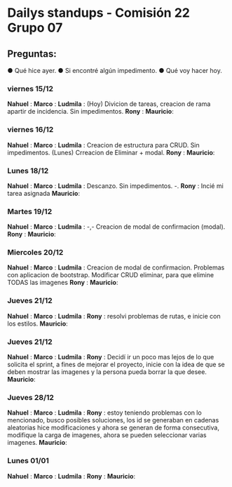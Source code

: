 # Dailys standups - Comisión 22 Grupo 07
## Preguntas:  
● Qué hice ayer.
● Si encontré algún impedimento.
● Qué voy hacer hoy.

### viernes 15/12

**Nahuel** : 
**Marco** :
**Ludmila** : (Hoy) Divicion de tareas, creacion de rama apartir de incidencia. Sin impedimentos.
**Rony** : 
**Mauricio**:

### viernes 16/12

**Nahuel** : 
**Marco** :
**Ludmila** : Creacion de estructura para CRUD. Sin impedimentos. (Lunes) Crreacion de Eliminar + modal.
**Rony** : 
**Mauricio**:

### Lunes 18/12

**Nahuel** : 
**Marco** :
**Ludmila** : Descanzo. Sin impedimentos. -.
**Rony** : Incié mi tarea asignada
**Mauricio**:

### Martes 19/12

**Nahuel** : 
**Marco** :
**Ludmila** : -,- Creacion de modal de confirmacion (modal).
**Rony** : 
**Mauricio**:

### Miercoles 20/12

**Nahuel** : 
**Marco** :
**Ludmila** : Creacion de modal de confirmacion. Problemas con aplicacion de bootstrap. Modificar CRUD eliminar, para que elimine TODAS las imagenes
**Rony** : 
**Mauricio**:

### Jueves 21/12

**Nahuel** : 
**Marco** :
**Ludmila** : 
**Rony** : resolvi problemas de rutas, e inicie con los estilos. 
**Mauricio**:

### Jueves 21/12

**Nahuel** : 
**Marco** :
**Ludmila** : 
**Rony** : Decidí ir un poco mas lejos de lo que solicita el sprint, a fines de mejorar el proyecto, inicie con la idea de que se deben mostrar las imagenes y la persona pueda borrar la que desee.
**Mauricio**:

### Jueves 28/12

**Nahuel** : 
**Marco** :
**Ludmila** : 
**Rony** : estoy teniendo problemas con lo mencionado, busco posibles soluciones, los id se generaban en cadenas aleatorias hice modificaciones y ahora se generan de forma consecutiva, modifique la carga de imagenes, ahora se pueden seleccionar varias imagenes.
**Mauricio**:

### Lunes 01/01

**Nahuel** : 
**Marco** :
**Ludmila** : 
**Rony** :
**Mauricio**: